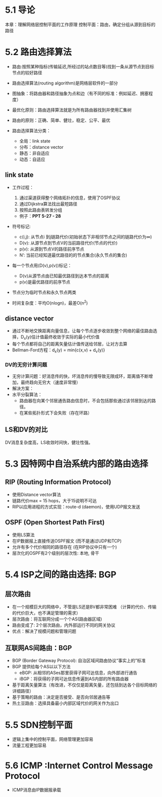 # 5.1 导论

本章：理解网络层控制平面的工作原理
控制平面：路由，确定分组从源到目标的路径

# 5.2 路由选择算法

* 路由:按照某种指标(传输延迟,所经过的站点数目等)找到一条从源节点到目标节点的较好路径
* 路由选择算法(routing algorithm)是网络层软件的一部分
* 图抽象：将路由器和路径抽象为点和边（有不同的标准：例如延迟、拥塞程度）
* 最优化原则：路由选择算法就是为所有路由器找到并使用汇集树
* 路由的原则：正确、简单、健壮，稳定、公平、最优

* 路由选择算法分类：
    * 全局：link state
    * 分布：distance vector
    * 静态：非自适应
    * 动态：自适应

## link state

* 工作过程：
    1. 通过渠道获得整个网络拓扑的信息，使用了OSPF协议
    2. 通过Dijkstra算法找出最短路径
    3. 按照此路由表转发分组
    * 例子：**PPT 5-27 - 28**

* 符号标记:
    * c(i,j): 从节点i 到j链路代价(初始状态下非相邻节点之间的链路代价为∞)
    * D(v): 从源节点到节点V的当前路径代价(节点的代价)
    * p(v): 从源到节点V的路径前序节点
    * N’: 当前已经知道最优路径的的节点集合(永久节点的集合)
* 每一个节点用(D(v),p(v))标记：
    * D(v)从源节点由已知最优路径到达本节点的距离
    * p(v)是最优路径的前序节点
* 节点分为临时节点和永久节点两类
* 时间复杂度：平均O(nlogn)，最差O(n<sup>2</sup>)

## distance vector

* 通过不断地交换距离向量信息，让每个节点逐步收敛到整个网络的最佳路由选择，D<sub>x</sub>(y)估计值最终收敛于实际的最小代价值
* 每个节点都将自己的距离矢量估计值传送给邻居，让对方去算
* Bellman-Ford方程：d<sub>x</sub>(y) = min{c(x,v) + d<sub>v</sub>(y)}

### DV的无穷计算问题

* 无穷计算问题：好消息传的快，坏消息传的慢导致无限成环，距离值不断增加，最终趋向无穷大（速度非常慢）
* 解决方案：
* 水平分裂算法：
    * 路由器在向某个邻居通告路由信息时，不会包括那些通过该邻居到达的路径。
    * 在某些拓扑形式下会失败（存在环路）

## LS和DV的对比

DV消息复杂度高，LS收敛时间快，健壮性强。

# 5.3 因特网中自治系统内部的路由选择

## RIP (Routing Information Protocol)

* 使用Distance vector算法
* 链路代价max = 15 hops，大于15说明不可达
* RIP以应用进程的方式实现：route-d (daemon)，使用UDP报文发送

## OSPF (Open Shortest Path First)

* 使用LS算法
* 在IP数据报上直接传送OSPF报文 (而不是通过UDP和TCP)
* 允许有多个代价相同的路径存在 (在RIP协议中只有一个)
* 层次化的OSPF有2个级别的层次性: 本地, 骨干

# 5.4 ISP之间的路由选择: BGP

## 层次路由

* 在一个规模巨大的网络中，不管是LS还是BV都非常困难
（计算的代价、传输的代价巨大，也不满足管理的需求）
* 层次路由：将互联网分成一个个AS(路由器区域)
* 路由变成了: 2个层次路由，内外部运行不同的网关协议
* 优点：解决了规模问题和管理问题

## 互联网AS间路由：BGP

* BGP (Border Gateway Protocol): 自治区域间路由协议“事实上的”标准
* BGP 提供给每个AS以以下方法
    * eBGP: 从相邻的ASes那里获得子网可达信息，向外部进行通告
    * iBGP：将获得的子网可达信息传遍到AS内部的所有路由器
* 基于距离矢量算法（有改进，不仅仅是距离矢量，还包括到达各个目标网络的详细路径）
* 基于策略的路由：决定是否接受、是否向邻居通告等
* 热土豆路由：选择具备最小内部区域代价的网关作为出口

# 5.5 SDN控制平面

* 逻辑上集中的控制平面，网络管理更加容易
* 流量工程更加容易

# 5.6 ICMP :Internet Control Message Protocol

* ICMP消息由IP数据报承载


